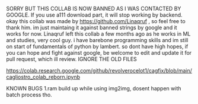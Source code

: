 
SORRY BUT THIS COLLAB IS NOW BANNED AS I WAS CONTACTED BY GOOGLE. 
If you use a111 download part, it will stop working by backend. 
okay this collab was made by https://github.com/Linaqruf , so feel free to thank him. im just maintaing it against banned strings by google and it works for now. Linaqruf left this collab a few months ago as he works in ML and studies, very cool guy. 
i have barebone programming skills and im still on start of fundamentals of python by lambert. so dont have high hopes, if you can hope and fight against google, be welcome to edit and update it for pull request, which ill review. IGNORE THE OLD FILES

https://colab.research.google.com/github/revolverocelot1/cagfix/blob/main/cagliostro_colab_reborn.ipynb

KNOWN BUGS
1.ram build up while using img2img, dosent happen with batch process tho.
